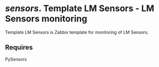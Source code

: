 # *sensors*. Template LM Sensors - LM Sensors monitoring

Template LM Sensors is Zabbix template for monitoring of LM Sensors.

## Requires

PySensors
